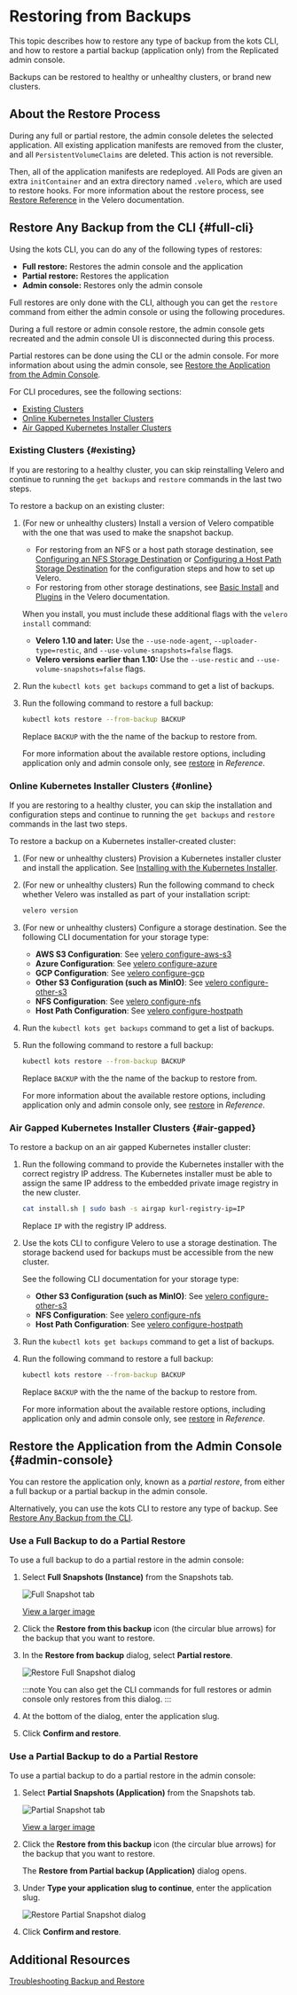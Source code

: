 # Restoring from Backups

This topic describes how to restore any type of backup from the kots CLI, and how to restore a partial backup (application only) from the Replicated admin console.

Backups can be restored to healthy or unhealthy clusters, or brand new clusters.


## About the Restore Process

During any full or partial restore, the admin console deletes the selected application. All existing application manifests are removed from the cluster, and all `PersistentVolumeClaims` are deleted. This action is not reversible.

Then, all of the application manifests are redeployed. All Pods are given an extra `initContainer` and an extra directory named `.velero`, which are used to restore hooks. For more information about the restore process, see [Restore Reference](https://velero.io/docs/v1.9/restore-reference/) in the Velero documentation.

## Restore Any Backup from the CLI {#full-cli}

Using the kots CLI, you can do any of the following types of restores:

- **Full restore:** Restores the admin console and the application
- **Partial restore:** Restores the application
- **Admin console:** Restores only the admin console

Full restores are only done with the CLI, although you can get the `restore` command from either the admin console or using the following procedures. 

During a full restore or admin console restore, the admin console gets recreated and the admin console UI is disconnected during this process.

Partial restores can be done using the CLI or the admin console. For more information about using the admin console, see [Restore the Application from the Admin Console](#admin-console). 

For CLI procedures, see the following sections:

- [Existing Clusters](#existing)
- [Online Kubernetes Installer Clusters](#online)
- [Air Gapped Kubernetes Installer Clusters](#air-gapped)


### Existing Clusters {#existing}

If you are restoring to a healthy cluster, you can skip reinstalling Velero and continue to running the `get backups` and `restore` commands in the last two steps.

To restore a backup on an existing cluster:

1. (For new or unhealthy clusters) Install a version of Velero compatible with the one that was used to make the snapshot backup.
    * For restoring from an NFS or a host path storage destination, see [Configuring an NFS Storage Destination](snapshots-configuring-nfs) or [Configuring a Host Path Storage Destination](snapshots-configuring-hostpath) for the configuration steps and how to set up Velero.
    * For restoring from other storage destinations, see [Basic Install](https://velero.io/docs/v1.9/basic-install/) and [Plugins](https://velero.io/plugins/) in the Velero documentation.

    When you install, you must include these additional flags with the `velero install` command:

    - **Velero 1.10 and later:** Use the `--use-node-agent`, `--uploader-type=restic`, and `--use-volume-snapshots=false` flags.
    - **Velero versions earlier than 1.10:** Use the `--use-restic` and `--use-volume-snapshots=false` flags. 

1. Run the `kubectl kots get backups` command to get a list of backups.

1. Run the following command to restore a full backup: 

    ```bash
    kubectl kots restore --from-backup BACKUP
    ```
    Replace `BACKUP` with the the name of the backup to restore from.
    
    For more information about the available restore options, including application only and admin console only, see [restore](/reference/kots-cli-restore-index/) in _Reference_.

### Online Kubernetes Installer Clusters {#online}

If you are restoring to a healthy cluster, you can skip the installation and configuration steps and continue to running the `get backups` and `restore` commands in the last two steps.

To restore a backup on a Kubernetes installer-created cluster:

1. (For new or unhealthy clusters) Provision a Kubernetes installer cluster and install the application. See [Installing with the Kubernetes Installer](installing-embedded-cluster).

1. (For new or unhealthy clusters) Run the following command to check whether Velero was installed as part of your installation script:

    ```bash
    velero version
    ```
1. (For new or unhealthy clusters) Configure a storage destination. See the following CLI documentation for your storage type:

    * **AWS S3 Configuration**: See [velero configure-aws-s3](/reference/kots-cli-velero-configure-aws-s3/)
    * **Azure Configuration**: See [velero configure-azure](/reference/kots-cli-velero-configure-azure/)
    * **GCP Configuration**: See [velero configure-gcp](/reference/kots-cli-velero-configure-gcp/)
    * **Other S3 Configuration (such as MinIO)**: See [velero configure-other-s3](/reference/kots-cli-velero-configure-other-s3/)
    * **NFS Configuration**: See [velero configure-nfs](/reference/kots-cli-velero-configure-nfs/)
    * **Host Path Configuration**: See [velero configure-hostpath](/reference/kots-cli-velero-configure-hostpath/)

1. Run the `kubectl kots get backups` command to get a list of backups.

1. Run the following command to restore a full backup: 

    ```bash
    kubectl kots restore --from-backup BACKUP
    ```
    Replace `BACKUP` with the the name of the backup to restore from.
    
    For more information about the available restore options, including application only and admin console only, see [restore](/reference/kots-cli-restore-index/) in _Reference_.

### Air Gapped Kubernetes Installer Clusters {#air-gapped}

To restore a backup on an air gapped Kubernetes installer cluster:

1. Run the following command to provide the Kubernetes installer with the correct registry IP address. The Kubernetes installer must be able to assign the same IP address to the embedded private image registry in the new cluster.

    ```bash
    cat install.sh | sudo bash -s airgap kurl-registry-ip=IP
    ```

    Replace `IP` with the registry IP address.

1. Use the kots CLI to configure Velero to use a storage destination. The storage backend used for backups must be accessible from the new cluster. 

    See the following CLI documentation for your storage type: 

    * **Other S3 Configuration (such as MinIO)**: See [velero configure-other-s3](/reference/kots-cli-velero-configure-other-s3/)
    * **NFS Configuration**: See [velero configure-nfs](/reference/kots-cli-velero-configure-nfs/)
    * **Host Path Configuration**: See [velero configure-hostpath](/reference/kots-cli-velero-configure-hostpath/)

1. Run the `kubectl kots get backups` command to get a list of backups.

1. Run the following command to restore a full backup: 

    ```bash
    kubectl kots restore --from-backup BACKUP
    ```
    Replace `BACKUP` with the the name of the backup to restore from.
    
    For more information about the available restore options, including application only and admin console only, see [restore](/reference/kots-cli-restore-index/) in _Reference_.

## Restore the Application from the Admin Console {#admin-console}

You can restore the application only, known as a _partial restore_, from either a full backup or a partial backup in the admin console.

Alternatively, you can use the kots CLI to restore any type of backup. See [Restore Any Backup from the CLI](#full-cli).

### Use a Full Backup to do a Partial Restore

To use a full backup to do a partial restore in the admin console:

1. Select **Full Snapshots (Instance)** from the Snapshots tab.

    ![Full Snapshot tab](/images/full-snapshot-tab.png)

    [View a larger image](/images/full-snapshot-tab.png)

1. Click the **Restore from this backup** icon (the circular blue arrows) for the backup that you want to restore.

1. In the **Restore from backup** dialog, select **Partial restore**.

    ![Restore Full Snapshot dialog](/images/restore-backup-dialog.png)

    :::note
    You can also get the CLI commands for full restores or admin console only restores from this dialog.
    :::     

1. At the bottom of the dialog, enter the application slug.

1. Click **Confirm and restore**.

### Use a Partial Backup to do a Partial Restore

To use a partial backup to do a partial restore in the admin console:

1. Select **Partial Snapshots (Application)** from the Snapshots tab.

    ![Partial Snapshot tab](/images/partial-snapshot-tab.png)

    [View a larger image](/images/partial-snapshot-tab.png)

1. Click the **Restore from this backup** icon (the circular blue arrows) for the backup that you want to restore.

    The **Restore from Partial backup (Application)** dialog opens.

1. Under **Type your application slug to continue**, enter the application slug.

    ![Restore Partial Snapshot dialog](/images/restore-partial-dialog.png)

1. Click **Confirm and restore**.

## Additional Resources

[Troubleshooting Backup and Restore](snapshots-troubleshooting-backup-restore)
